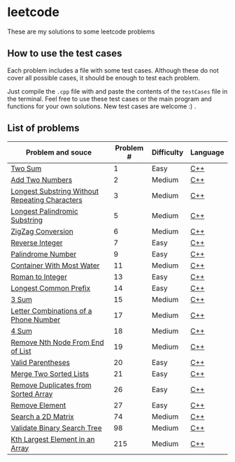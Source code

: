 # leetcode
These are my solutions to some leetcode problems

## How to use the test cases
Each problem includes a file with some test cases. Although these do not cover all possible cases, it should be enough to test each problem.

Just compile the `.cpp` file with and paste the contents of the `testCases` file in the terminal. Feel free to use these test cases or the main program and functions for your own solutions. New test cases are welcome :) .

## List of problems

|Problem and souce |Problem # |Difficulty|Language|
|---|---|---|---|
|[Two Sum](https://leetcode.com/problems/two-sum/)|1|Easy|[C++](leetcode/cpp/1-TwoSum/1-TwoSum.cpp)|
|[Add Two Numbers](https://leetcode.com/problems/add-two-numbers/)|2|Medium|[C++](leetcode/cpp/2-AddTwoNumbers/2-AddTwoNumbers.cpp)|
|[Longest Substring Without Repeating Characters](https://leetcode.com/problems/longest-substring-without-repeating-characters/)|3|Medium|[C++](leetcode/cpp/3-LongestSubstringWithoutRepeatingCharacters/3-LongestSubstringWithoutRepeatingCharacters.cpp)|
|[Longest Palindromic Substring](https://leetcode.com/problems/longest-palindromic-substring/)|5|Medium|[C++](leetcode/cpp/5-LongestPalindromicSubstring/5-LongestPalindromicSubstring.cpp)|
|[ZigZag Conversion](https://leetcode.com/problems/zigzag-conversion/)|6|Medium|[C++](leetcode/cpp/6-ZigZagConversion/6-ZigZagConversion.cpp)|
|[Reverse Integer](https://leetcode.com/problems/reverse-integer/)|7|Easy|[C++](leetcode/cpp/7-ReverseInteger/7-ReverseInteger.cpp)|
|[Palindrome Number](https://leetcode.com/problems/palindrome-number/submissions/)|9|Easy|[C++](leetcode/cpp/9-PalindromeNumber/9-PalindromeNumber.cpp)|
|[Container With Most Water](https://leetcode.com/problems/container-with-most-water/submissions/)|11|Medium|[C++](leetcode/cpp/11-ContainerWithMostWater/11-ContainerWithMostWater.cpp)|
|[Roman to Integer](https://leetcode.com/problems/roman-to-integer/)|13|Easy|[C++](leetcode/cpp/13-RomanToInteger/13-RomanToInteger.cpp)|
|[Longest Common Prefix](https://leetcode.com/problems/longest-common-prefix/)|14|Easy|[C++](leetcode/cpp/14-LongestCommonPrefix/14-LongestCommonPrefix.cpp)|
|[3 Sum](https://leetcode.com/problems/3sum/)|15|Medium|[C++](leetcode/cpp/15-3Sum/15-3Sum.cpp)|
|[Letter Combinations of a Phone Number](https://leetcode.com/problems/letter-combinations-of-a-phone-number/)|17|Medium|[C++](leetcode/cpp/17-LetterCombinationsOfAPhoneNumber/17-LetterCombinationsOfAPhoneNumber.cpp)|
|[4 Sum](https://leetcode.com/problems/4sum/)|18|Medium|[C++](leetcode/cpp/18-4Sum/18-4Sum.cpp)|
|[Remove Nth Node From End of List](https://leetcode.com/problems/remove-nth-node-from-end-of-list/)|19|Medium|[C++](leetcode/cpp/19-RemoveNthNodeFromEndOfList/19-RemoveNthNodeFromEndOfList.cpp)|
|[Valid Parentheses](https://leetcode.com/problems/valid-parentheses/)|20|Easy|[C++](leetcode/cpp/20-ValidParentheses/20-ValidParentheses.cpp)|
|[Merge Two Sorted Lists](https://leetcode.com/problems/merge-two-sorted-lists/)|21|Easy|[C++](leetcode/cpp/21-MergeTwoSortedLists/21-MergeTwoSortedLists.cpp)|
|[Remove Duplicates from Sorted Array](https://leetcode.com/problems/remove-duplicates-from-sorted-array/)|26|Easy|[C++](leetcode/cpp/26-RemoveDuplicatesFromSortedArray/26-RemoveDuplicatesFromSortedArray.cpp)|
|[Remove Element](https://leetcode.com/problems/remove-element/)|27|Easy|[C++](leetcode/cpp/27-RemoveElement/27-RemoveElement.cpp)|
|[Search a 2D Matrix](https://leetcode.com/problems/search-a-2d-matrix/)|74|Medium|[C++](leetcode/cpp/74-SearchA2DMatrix/74-SearchA2DMatrix.cpp)|
|[Validate Binary Search Tree](https://leetcode.com/problems/validate-binary-search-tree/)|98|Medium|[C++](leetcode/cpp/98-ValidateBinarySearchTree/98-ValidateBinarySearchTree.cpp)|
|[Kth Largest Element in an Array](https://leetcode.com/problems/kth-largest-element-in-an-array/submissions/)|215|Medium|[C++](leetcode/cpp/215-KthLargestElementInAnArray/215-KthLargestElementInAnArray.cpp)|
